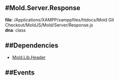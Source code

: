
#Mold.Server.Response
---------------------------------------

__file__: /Applications/XAMPP/xamppfiles/htdocs/Mold Git Checkout/MoldJS/Mold/Server/Response.js  
__dna__: class  


	






##Dependencies
--------------

* [Mold.Lib.Header](../../Mold/Lib/Header.md) 


##Events
--------------






 

 


 



		

